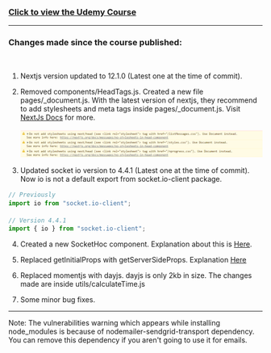 ### [Click to view the Udemy Course](https://www.udemy.com/course/mernstack-nextjs-withsocketio/?referralCode=A31CAC3FD91000489D0A)

---

### Changes made since the course published:

<br>

1. Nextjs version updated to 12.1.0 (Latest one at the time of commit).

2. Removed components/HeadTags.js. Created a new file pages/\_document.js. With the latest version of nextjs, they recommend to add stylesheets and meta tags inside pages/\_document.js. Visit [NextJs Docs](https://nextjs.org/docs/messages/no-stylesheets-in-head-component) for more.
   <br />
   <br />
   <img src='https://raw.githubusercontent.com/inderrr/imagesForRepos/main/Screenshot%202022-02-26%20221457.png' />

3. Updated socket io version to 4.4.1 (Latest one at the time of commit). Now io is not a default export from socket.io-client package.

```javascript
// Previously
import io from "socket.io-client";

// Version 4.4.1
import { io } from "socket.io-client";
```

4. Created a new SocketHoc component. Explanation about this is [Here](https://www.udemy.com/course/mernstack-nextjs-withsocketio/learn/#questions/15297138/).

5. Replaced getInitialProps with getServerSideProps. Explanation [Here](https://www.udemy.com/course/mernstack-nextjs-withsocketio/learn/lecture/28229950#overview)

6. Replaced momentjs with dayjs. dayjs is only 2kb in size. The changes made are inside utils/calculateTime.js

7. Some minor bug fixes.

---

Note: The vulnerabilities warning which appears while installing node_modules is because of nodemailer-sendgrid-transport dependency. You can remove this dependency if you aren't going to use it for emails.

